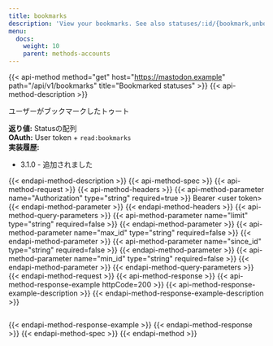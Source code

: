 ```yaml
---
title: bookmarks
description: 'View your bookmarks. See also statuses/:id/{bookmark,unbookmark}'
menu:
  docs:
    weight: 10
    parent: methods-accounts
---
```


{{< api-method method="get" host="https://mastodon.example" path="/api/v1/bookmarks" title="Bookmarked statuses" >}}
{{< api-method-description >}}

ユーザーがブックマークしたトゥート

**返り値:** Statusの配列\
**OAuth:** User token + `read:bookmarks`\
**実装履歴:**

- 3.1.0 - 追加されました

{{< endapi-method-description >}}
{{< api-method-spec >}}
{{< api-method-request >}}
{{< api-method-headers >}}
{{< api-method-parameter name="Authorization" type="string" required=true >}}
Bearer &lt;user token&gt;
{{< endapi-method-parameter >}}
{{< endapi-method-headers >}}
{{< api-method-query-parameters >}}
{{< api-method-parameter name="limit" type="string" required=false >}}
{{< endapi-method-parameter >}}
{{< api-method-parameter name="max_id" type="string" required=false >}}
{{< endapi-method-parameter >}}
{{< api-method-parameter name="since_id" type="string" required=false >}}
{{< endapi-method-parameter >}}
{{< api-method-parameter name="min_id" type="string" required=false >}}
{{< endapi-method-parameter >}}
{{< endapi-method-query-parameters >}}
{{< endapi-method-request >}}
{{< api-method-response >}}
{{< api-method-response-example httpCode=200 >}}
{{< api-method-response-example-description >}}
{{< endapi-method-response-example-description >}}


```

```
{{< endapi-method-response-example >}}
{{< endapi-method-response >}}
{{< endapi-method-spec >}}
{{< endapi-method >}}


